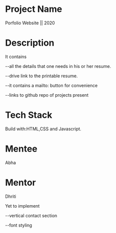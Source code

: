 # Project Name
Porfolio Website || 2020

# Description

It contains 

--all the details that one needs in his or her resume. 

--drive link to the printable resume. 

--it contains a mailto: button for convenience 

--links to github repo of projects present

# Tech Stack
Build with:HTML,CSS and Javascript.

# Mentee
Abha

# Mentor
Dhriti




Yet to implement 

--vertical contact section 

--font styling
